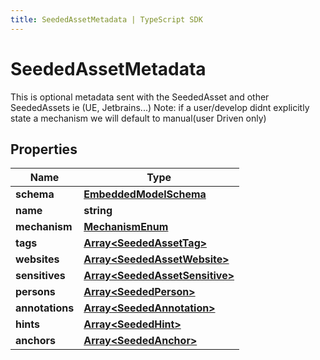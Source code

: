```yaml
---
title: SeededAssetMetadata | TypeScript SDK
---
```



# SeededAssetMetadata

This is optional metadata sent with the SeededAsset and other SeededAssets ie (UE, Jetbrains...)  Note: if a user/develop didnt explicitly state a mechanism we will default to manual(user Driven only)

## Properties

Name | Type
------------ | -------------
**schema** | [**EmbeddedModelSchema**](EmbeddedModelSchema)
**name** | **string**
**mechanism** | [**MechanismEnum**](MechanismEnum)
**tags** | [**Array&lt;SeededAssetTag&gt;**](SeededAssetTag)
**websites** | [**Array&lt;SeededAssetWebsite&gt;**](SeededAssetWebsite)
**sensitives** | [**Array&lt;SeededAssetSensitive&gt;**](SeededAssetSensitive)
**persons** | [**Array&lt;SeededPerson&gt;**](SeededPerson)
**annotations** | [**Array&lt;SeededAnnotation&gt;**](SeededAnnotation)
**hints** | [**Array&lt;SeededHint&gt;**](SeededHint)
**anchors** | [**Array&lt;SeededAnchor&gt;**](SeededAnchor)


